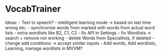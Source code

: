 # VocabTrainer
Ideas: 
	- Text to speech?
	- intelligent learning mode -> based on last time wrong etc.
	- synchronize words from marked with words from actual word lists 
	- extra wordlists like B2, C1, C2
	- fix API in Settings
	- fix Wordlists -> search + remove not working
	- delete Words from Speciallists, if deleted
	- change add conditions -> accept similar inputs
	- Add words, Add wordlists, Learning, manage wordlists in MVVM?